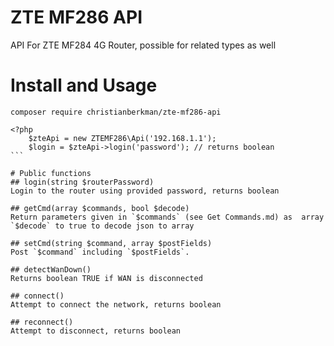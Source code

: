 # ZTE MF286 API
API For ZTE MF284 4G Router, possible for related types as well


# Install and Usage
```
composer require christianberkman/zte-mf286-api
```

````
<?php
    $zteApi = new ZTEMF286\Api('192.168.1.1');
    $login = $zteApi->login('password'); // returns boolean
```

# Public functions
## login(string $routerPassword)  
Login to the router using provided password, returns boolean

## getCmd(array $commands, bool $decode)
Return parameters given in `$commands` (see Get Commands.md) as  array
`$decode` to true to decode json to array

## setCmd(string $command, array $postFields)
Post `$command` including `$postFields`. 

## detectWanDown()
Returns boolean TRUE if WAN is disconnected

## connect()
Attempt to connect the network, returns boolean

## reconnect()
Attempt to disconnect, returns boolean